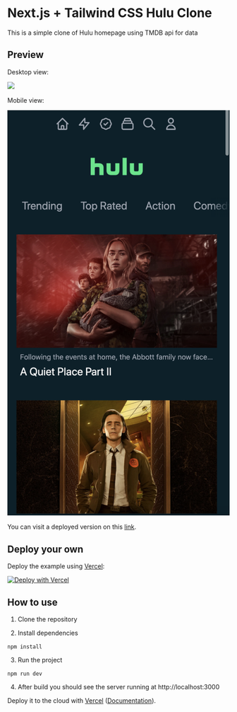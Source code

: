 # Next.js + Tailwind CSS Hulu Clone

This is a simple clone of Hulu homepage using TMDB api for data

## Preview

Desktop view:

![](./docs/desktop.png)

Mobile view:

![](./docs/mobile.png)

You can visit a deployed version on this [link](https://next-hulu-rose.vercel.app/).

## Deploy your own

Deploy the example using [Vercel](https://vercel.com?utm_source=github&utm_medium=readme&utm_campaign=next-example):

[![Deploy with Vercel](https://vercel.com/button)](https://vercel.com/new/git/external?repository-url=https://github.com/imperiumzigna/next_hulu&project-name=next-hulu&repository-name=next_hulu)

## How to use

1. Clone the repository

2. Install dependencies

```
npm install
```

3. Run the project

```
npm run dev
```

4. After build you should see the server running at http://localhost:3000

Deploy it to the cloud with [Vercel](https://vercel.com/new?utm_source=github&utm_medium=readme&utm_campaign=next-example) ([Documentation](https://nextjs.org/docs/deployment)).
